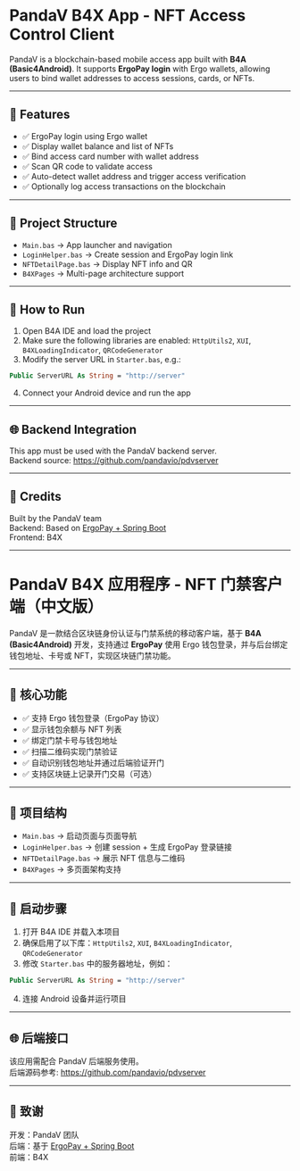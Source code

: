 # PandaV B4X App - NFT Access Control Client

PandaV is a blockchain-based mobile access app built with **B4A (Basic4Android)**. It supports **ErgoPay login** with Ergo wallets, allowing users to bind wallet addresses to access sessions, cards, or NFTs.

---

## 📲 Features

- ✅ ErgoPay login using Ergo wallet  
- ✅ Display wallet balance and list of NFTs  
- ✅ Bind access card number with wallet address  
- ✅ Scan QR code to validate access  
- ✅ Auto-detect wallet address and trigger access verification  
- ✅ Optionally log access transactions on the blockchain

---

## 🔧 Project Structure

- `Main.bas` → App launcher and navigation  
- `LoginHelper.bas` → Create session and ErgoPay login link  
- `NFTDetailPage.bas` → Display NFT info and QR  
- `B4XPages` → Multi-page architecture support

---

## 🚀 How to Run

1. Open B4A IDE and load the project  
2. Make sure the following libraries are enabled: `HttpUtils2`, `XUI`, `B4XLoadingIndicator`, `QRCodeGenerator`  
3. Modify the server URL in `Starter.bas`, e.g.:

```vb
Public ServerURL As String = "http://server"
```

4. Connect your Android device and run the app

---

## 🌐 Backend Integration

This app must be used with the PandaV backend server.  
Backend source: https://github.com/pandavio/pdvserver

---

## 🧠 Credits

Built by the PandaV team  
Backend: Based on [ErgoPay + Spring Boot](https://ergoplatform.org)  
Frontend: B4X

---

# PandaV B4X 应用程序 - NFT 门禁客户端（中文版）

PandaV 是一款结合区块链身份认证与门禁系统的移动客户端，基于 **B4A (Basic4Android)** 开发，支持通过 **ErgoPay** 使用 Ergo 钱包登录，并与后台绑定钱包地址、卡号或 NFT，实现区块链门禁功能。

---

## 📲 核心功能

- ✅ 支持 Ergo 钱包登录（ErgoPay 协议）  
- ✅ 显示钱包余额与 NFT 列表  
- ✅ 绑定门禁卡号与钱包地址  
- ✅ 扫描二维码实现门禁验证  
- ✅ 自动识别钱包地址并通过后端验证开门  
- ✅ 支持区块链上记录开门交易（可选）

---

## 🔧 项目结构

- `Main.bas` → 启动页面与页面导航  
- `LoginHelper.bas` → 创建 session + 生成 ErgoPay 登录链接  
- `NFTDetailPage.bas` → 展示 NFT 信息与二维码  
- `B4XPages` → 多页面架构支持

---

## 🚀 启动步骤

1. 打开 B4A IDE 并载入本项目  
2. 确保启用了以下库：`HttpUtils2`, `XUI`, `B4XLoadingIndicator`, `QRCodeGenerator`  
3. 修改 `Starter.bas` 中的服务器地址，例如：

```vb
Public ServerURL As String = "http://server"
```

4. 连接 Android 设备并运行项目

---

## 🌐 后端接口

该应用需配合 PandaV 后端服务使用。  
后端源码参考: https://github.com/pandavio/pdvserver

---

## 🧠 致谢

开发：PandaV 团队  
后端：基于 [ErgoPay + Spring Boot](https://ergoplatform.org)  
前端：B4X
